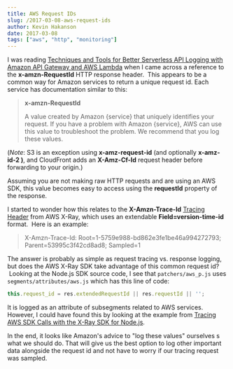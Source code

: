 ```yaml
---
title: AWS Request IDs
slug: /2017-03-08-aws-request-ids
author: Kevin Hakanson
date: 2017-03-08
tags: ["aws", "http", "monitoring"]
---
```

I was reading [Techniques and Tools for Better Serverless API Logging with Amazon API Gateway and AWS Lambda](https://aws.amazon.com/blogs/compute/techniques-and-tools-for-better-serverless-api-logging-with-amazon-api-gateway-and-aws-lambda/) when I came across a reference to the **x-amzn-RequestId** HTTP response header.  This appears to be a common way for Amazon services to return a unique request id. Each service has documentation similar to this:

> **x-amzn-RequestId**
> 
> A value created by Amazon {service} that uniquely identifies your request. If you have a problem with Amazon {service}, AWS can use this value to troubleshoot the problem. We recommend that you log these values.

(_Note_: S3 is an exception using **x-amz-request-id** (and optionally **x-amz-id-2 )**, and CloudFront adds an **X-Amz-Cf-Id** request header before forwarding to your origin.)

Assuming you are not making raw HTTP requests and are using an AWS SDK, this value becomes easy to access using the **requestId** property of the response.

I started to wonder how this relates to the **X-Amzn-Trace-Id** [Tracing Header](http://docs.aws.amazon.com/xray/latest/devguide/xray-concepts.html#xray-concepts-tracingheader) from AWS X-Ray, which uses an extendable **Field=version-time-id** format.  Here is an example:

> X-Amzn-Trace-Id: Root=1-5759e988-bd862e3fe1be46a994272793; Parent=53995c3f42cd8ad8; Sampled=1

The answer is probably as simple as request tracing vs. response logging, but does the AWS X-Ray SDK take advantage of this common request id?  Looking at the Node.js SDK source code, I see that `patchers/aws_p.js` uses `segments/attributes/aws.js` which has this line of code:

```javascript
this.request_id = res.extendedRequestId || res.requestId || '';
```

It is logged as an attribute of subsegments related to AWS services. However, I could have found this by looking at the example from [Tracing AWS SDK Calls with the X-Ray SDK for Node.js](http://docs.aws.amazon.com/xray/latest/devguide/xray-sdk-nodejs-awssdkclients.html).

In the end, it looks like Amazon's advice to "log these values" ourselves s what we should do. That will give us the best option to log other important data alongside the request id and not have to worry if our tracing request was sampled.